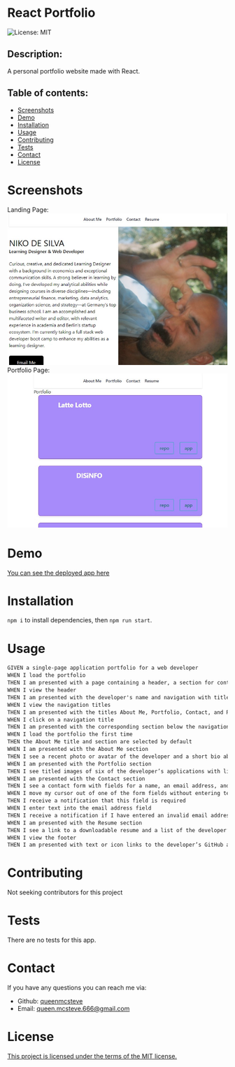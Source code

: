 # React Portfolio

![License: MIT](https://img.shields.io/badge/License-MIT-yellow.svg)

## Description:

A personal portfolio website made with React.

## Table of contents:

- [Screenshots](#screenshots)
- [Demo](#demo)
- [Installation](#installation)
- [Usage](#usage)
- [Contributing](#contributing)
- [Tests](#tests)
- [Contact](#contact)
- [License](#license)

# Screenshots

Landing Page:
![screenshot](./src/assets/landing-page.jpg)
Portfolio Page:
![screenshot](./src/assets/portfolio-page.jpg)

# Demo

[You can see the deployed app here](https://queenmcsteve.github.io/react-portfolio/)

# Installation

`npm i` to install dependencies, then `npm run start`.

# Usage

```md
GIVEN a single-page application portfolio for a web developer
WHEN I load the portfolio
THEN I am presented with a page containing a header, a section for content, and a footer
WHEN I view the header
THEN I am presented with the developer's name and navigation with titles corresponding to different sections of the portfolio
WHEN I view the navigation titles
THEN I am presented with the titles About Me, Portfolio, Contact, and Resume, and the title corresponding to the current section is highlighted
WHEN I click on a navigation title
THEN I am presented with the corresponding section below the navigation without the page reloading and that title is highlighted
WHEN I load the portfolio the first time
THEN the About Me title and section are selected by default
WHEN I am presented with the About Me section
THEN I see a recent photo or avatar of the developer and a short bio about them
WHEN I am presented with the Portfolio section
THEN I see titled images of six of the developer’s applications with links to both the deployed applications and the corresponding GitHub repositories
WHEN I am presented with the Contact section
THEN I see a contact form with fields for a name, an email address, and a message
WHEN I move my cursor out of one of the form fields without entering text
THEN I receive a notification that this field is required
WHEN I enter text into the email address field
THEN I receive a notification if I have entered an invalid email address
WHEN I am presented with the Resume section
THEN I see a link to a downloadable resume and a list of the developer’s proficiencies
WHEN I view the footer
THEN I am presented with text or icon links to the developer’s GitHub and LinkedIn profiles, and their profile on a third platform (Stack Overflow, Twitter)
```

# Contributing

Not seeking contributors for this project

# Tests

There are no tests for this app.

# Contact

If you have any questions you can reach me via:

- Github: [queenmcsteve](https://github.com/queenmcsteve)
- Email: [queen.mcsteve.666@gmail.com](mailto:queen.mcsteve.666@gmail.com)

# License

[This project is licensed under the terms of the MIT license.](https://opensource.org/licenses/MIT)
